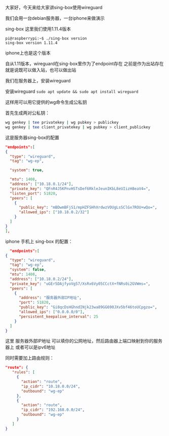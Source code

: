 大家好，今天来给大家讲sing-box使用wireguard

我们会用一台debian服务器，一台iphone来做演示

sing-box 这里我们使用1.11.4版本
```
pi@raspberrypi:~$ ./sing-box version
sing-box version 1.11.4
```
iphone上也是这个版本

自从1.11版本，wireguard在sing-box里作为了endpoint存在
之前是作为出站存在
就是说既可以做入站，也可以做出站

我们在服务器上，安装wireguard

安装wireguard
`sudo apt update && sudo apt install wireguard`

这样用可以用它提供的wg命令生成公私钥


首先生成两对公私钥：
```bash
wg genkey | tee privatekey | wg pubkey > publickey
wg genkey | tee client_privatekey | wg pubkey > client_publickey
```

这是服务器sing-box的配置
```json
"endpoints":[
{
  "type": "wireguard",
  "tag": "wg-ep",

  "system": true,

  "mtu": 1408,
  "address": ["10.18.0.1/24"],
  "private_key": "QFnR4J5KPnvHSTsDef6RkleJeunIKbL8eUIizH8eaV4=",
  "listen_port": 51820,
  "peers": [
    {
      "public_key": "mBDwmBFjS1/mpHZFSHhXrdwzVOUgLsSClGx7ROU+wQo=",
      "allowed_ips": ["10.18.0.2/32"]
    }
  ]
}
],
```

iphone 手机上 sing-box 的配置：
```json
  "endpoints":[
{
  "type": "wireguard",
  "tag": "wg-ep",
  "system": false,
  "mtu": 1408,
  "address": ["10.18.0.2/24"],
  "private_key": "uGEr5DAjfyoVg57/XsRx6Vy05CCctX+fNRs0i2GVWms=",
  "peers": [
    {
      "address": "服务器外部IP地址",
      "port": 51820,
      "public_key": "Gi8qcDsHGhndINjk23wa89GG690JXv5bf46toUCpgzo=",
      "allowed_ips": ["0.0.0.0/0"],
      "persistent_keepalive_interval": 25
    }
  ]
}
```

这里 服务器外部IP地址 可以填你的公网地址，然后路由器上端口映射到你的服务器上
或者可以是ipv6地址

同时需要加上路由规则：

```json
"route": {
   "rules": [
     {
       "action": "route",
       "ip_cidr": "10.18.0.0/24",
       "outbound": "wg-ep"
     },
     {
       "action": "route",
       "ip_cidr": "192.168.0.0/24",
       "outbound": "wg-ep"
     }
   ]
}
```
